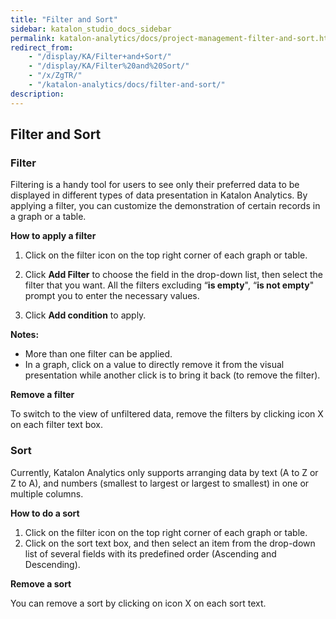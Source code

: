 ```yaml
---
title: "Filter and Sort" 
sidebar: katalon_studio_docs_sidebar
permalink: katalon-analytics/docs/project-management-filter-and-sort.html 
redirect_from:
    - "/display/KA/Filter+and+Sort/"
    - "/display/KA/Filter%20and%20Sort/"
    - "/x/ZgTR/"
    - "/katalon-analytics/docs/filter-and-sort/"
description: 
---
```

## Filter and Sort

### Filter

Filtering is a handy tool for users to see only their preferred data to be displayed in different types of data presentation in Katalon Analytics. By applying a filter, you can customize the demonstration of certain records in a graph or a table.

**How to apply a filter**

1. Click on the filter icon on the top right corner of each graph or table.
2. Click **Add Filter** to choose the field in the drop-down list, then select the filter that you want. All the filters excluding “**is empty**", “**is not empty**" prompt you to enter the necessary values.

3. Click **Add condition** to apply.

**Notes:**
* More than one filter can be applied.
* In a graph, click on a value to directly remove it from the visual presentation while another click is to bring it back (to remove the filter).

**Remove a filter**

To switch to the view of unfiltered data, remove the filters by clicking icon X on each filter text box.

### Sort

Currently, Katalon Analytics only supports arranging data by text (A to Z or Z to A), and numbers (smallest to largest or largest to smallest) in one or multiple columns.

**How to do a sort**

1. Click on the filter icon on the top right corner of each graph or table.
2. Click on the sort text box, and then select an item from the drop-down list of several fields with its predefined order (Ascending and Descending).

**Remove a sort**

You can remove a sort by clicking on icon X on each sort text.
